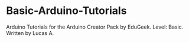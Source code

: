Basic-Arduino-Tutorials
=======================

Arduino Tutorials for the Arduino Creator Pack by EduGeek. Level: Basic. Written by Lucas A.